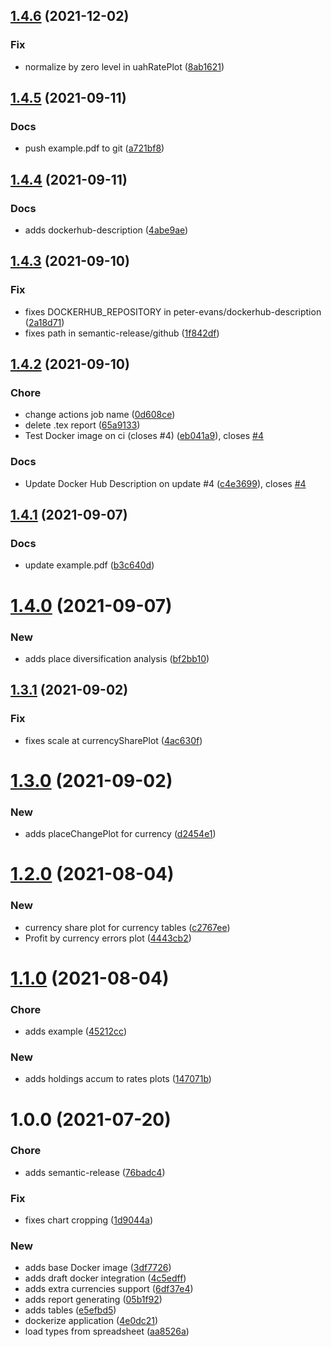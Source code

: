 ## [1.4.6](https://github.com/pustovitDmytro/budget/compare/v1.4.5...v1.4.6) (2021-12-02)


### Fix

* normalize by zero level in uahRatePlot ([8ab1621](https://github.com/pustovitDmytro/budget/commit/8ab16215b3bec13fc23797b1e6584f5cd5b09384))

## [1.4.5](https://github.com/pustovitDmytro/budget/compare/v1.4.4...v1.4.5) (2021-09-11)


### Docs

* push example.pdf to git ([a721bf8](https://github.com/pustovitDmytro/budget/commit/a721bf8e1fe6d3b09b5852ef84ee383c8f600377))

## [1.4.4](https://github.com/pustovitDmytro/budget/compare/v1.4.3...v1.4.4) (2021-09-11)


### Docs

* adds dockerhub-description ([4abe9ae](https://github.com/pustovitDmytro/budget/commit/4abe9aedb4f1d124e29ff82ff5a17689ee6ecd26))

## [1.4.3](https://github.com/pustovitDmytro/budget/compare/v1.4.2...v1.4.3) (2021-09-10)


### Fix

* fixes DOCKERHUB_REPOSITORY in peter-evans/dockerhub-description ([2a18d71](https://github.com/pustovitDmytro/budget/commit/2a18d71b8c85d5c8d11f0515ada3f34752b26620))
* fixes path in semantic-release/github ([1f842df](https://github.com/pustovitDmytro/budget/commit/1f842df82585e0b820c30be6e40a348dbe847c24))

## [1.4.2](https://github.com/pustovitDmytro/budget/compare/v1.4.1...v1.4.2) (2021-09-10)


### Chore

* change actions job name ([0d608ce](https://github.com/pustovitDmytro/budget/commit/0d608ce0bfbc8aeb95138bd301d8f40cc341421a))
* delete .tex report ([65a9133](https://github.com/pustovitDmytro/budget/commit/65a91338258b6b476c2da8b222c96ccae6299421))
* Test Docker image on ci (closes #4) ([eb041a9](https://github.com/pustovitDmytro/budget/commit/eb041a9eee916d237d18c8540bd16efeb4f169f4)), closes [#4](https://github.com/pustovitDmytro/budget/issues/4)

### Docs

* Update Docker Hub Description on update #4 ([c4e3699](https://github.com/pustovitDmytro/budget/commit/c4e36994eb08b58e06b30d8621909625229c9f37)), closes [#4](https://github.com/pustovitDmytro/budget/issues/4)

## [1.4.1](https://github.com/pustovitDmytro/budget/compare/v1.4.0...v1.4.1) (2021-09-07)


### Docs

* update example.pdf ([b3c640d](https://github.com/pustovitDmytro/budget/commit/b3c640d4dcb09f8649acee353a9c25fb492153ce))

# [1.4.0](https://github.com/pustovitDmytro/budget/compare/v1.3.1...v1.4.0) (2021-09-07)


### New

* adds place diversification analysis ([bf2bb10](https://github.com/pustovitDmytro/budget/commit/bf2bb10b620ba3c29d3d6e45835acc0e02f463b5))

## [1.3.1](https://github.com/pustovitDmytro/budget/compare/v1.3.0...v1.3.1) (2021-09-02)


### Fix

* fixes scale at currencySharePlot ([4ac630f](https://github.com/pustovitDmytro/budget/commit/4ac630f6bd24bfae53de697434a47a00d24d8918))

# [1.3.0](https://github.com/pustovitDmytro/budget/compare/v1.2.0...v1.3.0) (2021-09-02)


### New

* adds placeChangePlot for currency ([d2454e1](https://github.com/pustovitDmytro/budget/commit/d2454e13c75d482f84cbe06abec8f582a4467639))

# [1.2.0](https://github.com/pustovitDmytro/budget/compare/v1.1.0...v1.2.0) (2021-08-04)


### New

* currency share plot for currency tables ([c2767ee](https://github.com/pustovitDmytro/budget/commit/c2767eeca9500ad9fbdddcb45dedb139c85fac0d))
* Profit by currency errors plot ([4443cb2](https://github.com/pustovitDmytro/budget/commit/4443cb275f9ec3acb566a30e9c038a25e3f3e304))

# [1.1.0](https://github.com/pustovitDmytro/budget/compare/v1.0.0...v1.1.0) (2021-08-04)


### Chore

* adds example ([45212cc](https://github.com/pustovitDmytro/budget/commit/45212cc4e56f4599e73c0adf7abc33b12ef46021))

### New

* adds holdings accum to rates plots ([147071b](https://github.com/pustovitDmytro/budget/commit/147071b05b563da8b9f96626aff33c11d510a669))

# 1.0.0 (2021-07-20)


### Chore

* adds semantic-release ([76badc4](https://github.com/pustovitDmytro/budget/commit/76badc4aa767a9c674076ddf9266bb54e8abb2f2))

### Fix

* fixes chart cropping ([1d9044a](https://github.com/pustovitDmytro/budget/commit/1d9044a3a9c172562932e78ce823a83be0d2f01d))

### New

* adds base Docker image ([3df7726](https://github.com/pustovitDmytro/budget/commit/3df77267721cb2ebe66c1439d4932372c9a56efa))
* adds draft docker integration ([4c5edff](https://github.com/pustovitDmytro/budget/commit/4c5edff04aa587d0f9e14d1b771331417824133e))
* adds extra currencies support ([6df37e4](https://github.com/pustovitDmytro/budget/commit/6df37e436f15d65152670ed8284a545d76e90510))
* adds report generating ([05b1f92](https://github.com/pustovitDmytro/budget/commit/05b1f928336b7c66b210aadf034f71e68e3dbde9))
* adds tables ([e5efbd5](https://github.com/pustovitDmytro/budget/commit/e5efbd547d4270bfdee86fba600c9546a4eb8aea))
* dockerize application ([4e0dc21](https://github.com/pustovitDmytro/budget/commit/4e0dc21984ef278c0b2e0d4d2d6e0d2a51cc5049))
* load types from spreadsheet ([aa8526a](https://github.com/pustovitDmytro/budget/commit/aa8526abc3f453ad3f59e395a93fa4b3345aa7e4))
